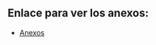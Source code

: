 ## Enlace para ver los anexos:
- [Anexos](https://github.com/marcosgs04/Estudio-de-los-vuelos-nacionales-EEUU/blob/main/index.html)
